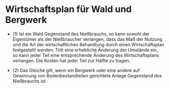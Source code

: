 # Wirtschaftsplan für Wald und Bergwerk

- (1) Ist ein Wald Gegenstand des Nießbrauchs, so kann sowohl der Eigentümer als der Nießbraucher verlangen, dass das Maß der Nutzung und die Art der wirtschaftlichen Behandlung durch einen Wirtschaftsplan festgestellt werden. Tritt eine erhebliche Änderung der Umstände ein, so kann jeder Teil eine entsprechende Änderung des Wirtschaftsplans verlangen. Die Kosten hat jeder Teil zur Hälfte zu tragen.

- (2) Das Gleiche gilt, wenn ein Bergwerk oder eine andere auf Gewinnung von Bodenbestandteilen gerichtete Anlage Gegenstand des Nießbrauchs ist.

